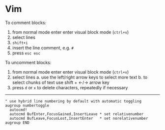# Vim

To comment blocks:

1. from normal mode enter enter visual block mode (`ctrl+v`)
2. select lines
3. `shift+i`
4. insert the line comment, e.g. `#`
5. press `esc esc`

To uncomment blocks:

1. from normal mode enter enter visual block mode (`ctrl+v`)
2. select lines
  a. use the left/right arrow keys to select more text
  b. to select chunks of text use shift + ←/→ arrow key
3. press `d` or `x` to delete characters, repeatedly if necessary

---

```vim
" use hybrid line numbering by default with automatic toggling
augroup numbertoggle
  autocmd!
  autocmd BufEnter,FocusGained,InsertLeave * set relativenumber
  autocmd BufLeave,FocusLost,InsertEnter   * set norelativenumber
augroup END
```